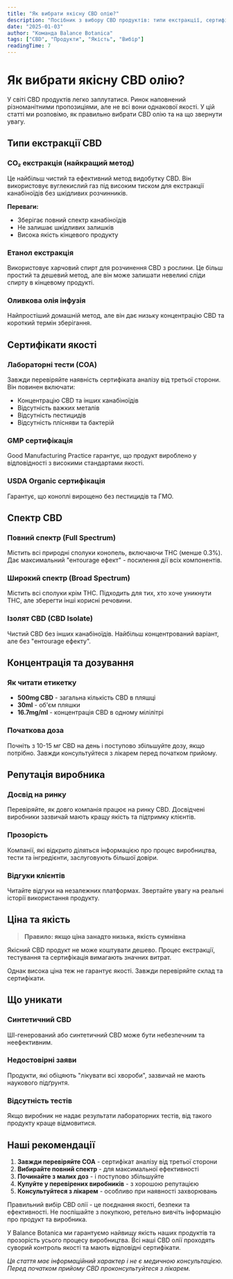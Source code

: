 ```yaml
---
title: "Як вибрати якісну CBD олію?"
description: "Посібник з вибору CBD продуктів: типи екстракції, сертифікати якості та що шукати в складі. Дізнайтеся як не помилитися при покупці CBD олії."
date: "2025-01-03"
author: "Команда Balance Botanica"
tags: ["CBD", "Продукти", "Якість", "Вибір"]
readingTime: 7
---
```


# Як вибрати якісну CBD олію?

У світі CBD продуктів легко заплутатися. Ринок наповнений різноманітними пропозиціями, але не всі вони однакової якості. У цій статті ми розповімо, як правильно вибрати CBD олію та на що звернути увагу.

## Типи екстракції CBD

### CO₂ екстракція (найкращий метод)
Це найбільш чистий та ефективний метод видобутку CBD. Він використовує вуглекислий газ під високим тиском для екстракції канабіноїдів без шкідливих розчинників.

**Переваги:**
- Зберігає повний спектр канабіноїдів
- Не залишає шкідливих залишків
- Висока якість кінцевого продукту

### Етанол екстракція
Використовує харчовий спирт для розчинення CBD з рослини. Це більш простий та дешевий метод, але він може залишати невеликі сліди спирту в кінцевому продукті.

### Оливкова олія інфузія
Найпростіший домашній метод, але він дає низьку концентрацію CBD та короткий термін зберігання.

## Сертифікати якості

### Лабораторні тести (COA)
Завжди перевіряйте наявність сертифіката аналізу від третьої сторони. Він повинен включати:
- Концентрацію CBD та інших канабіноїдів
- Відсутність важких металів
- Відсутність пестицидів
- Відсутність плісняви та бактерій

### GMP сертифікація
Good Manufacturing Practice гарантує, що продукт вироблено у відповідності з високими стандартами якості.

### USDA Organic сертифікація
Гарантує, що коноплі вирощено без пестицидів та ГМО.

## Спектр CBD

### Повний спектр (Full Spectrum)
Містить всі природні сполуки конопель, включаючи THC (менше 0.3%). Дає максимальний "ентourage ефект" - посилення дії всіх компонентів.

### Широкий спектр (Broad Spectrum)
Містить всі сполуки крім THC. Підходить для тих, хто хоче уникнути THC, але зберегти інші корисні речовини.

### Ізолят CBD (CBD Isolate)
Чистий CBD без інших канабіноїдів. Найбільш концентрований варіант, але без "ентourage ефекту".

## Концентрація та дозування

### Як читати етикетку
- **500mg CBD** - загальна кількість CBD в пляшці
- **30ml** - об'єм пляшки
- **16.7mg/ml** - концентрація CBD в одному мілілітрі

### Початкова доза
Почніть з 10-15 мг CBD на день і поступово збільшуйте дозу, якщо потрібно. Завжди консультуйтеся з лікарем перед початком прийому.

## Репутація виробника

### Досвід на ринку
Перевіряйте, як довго компанія працює на ринку CBD. Досвідчені виробники зазвичай мають кращу якість та підтримку клієнтів.

### Прозорість
Компанії, які відкрито діляться інформацією про процес виробництва, тести та інгредієнти, заслуговують більшої довіри.

### Відгуки клієнтів
Читайте відгуки на незалежних платформах. Звертайте увагу на реальні історії використання продукту.

## Ціна та якість

> **Правило: якщо ціна занадто низька, якість сумнівна**

Якісний CBD продукт не може коштувати дешево. Процес екстракції, тестування та сертифікація вимагають значних витрат.

Однак висока ціна теж не гарантує якості. Завжди перевіряйте склад та сертифікати.

## Що уникати

### Синтетичний CBD
ШІ-генерований або синтетичний CBD може бути небезпечним та неефективним.

### Недостовірні заяви
Продукти, які обіцяють "лікувати всі хвороби", зазвичай не мають наукового підґрунтя.

### Відсутність тестів
Якщо виробник не надає результати лабораторних тестів, від такого продукту краще відмовитися.

## Наші рекомендації

1. **Завжди перевіряйте COA** - сертифікат аналізу від третьої сторони
2. **Вибирайте повний спектр** - для максимальної ефективності
3. **Починайте з малих доз** - і поступово збільшуйте
4. **Купуйте у перевірених виробників** - з хорошою репутацією
5. **Консультуйтеся з лікарем** - особливо при наявності захворювань

Правильний вибір CBD олії - це поєднання якості, безпеки та ефективності. Не поспішайте з покупкою, ретельно вивчіть інформацію про продукт та виробника.

У Balance Botanica ми гарантуємо найвищу якість наших продуктів та прозорість усього процесу виробництва. Всі наші CBD олії проходять суворий контроль якості та мають відповідні сертифікати.

*Ця стаття має інформаційний характер і не є медичною консультацією. Перед початком прийому CBD проконсультуйтеся з лікарем.*
